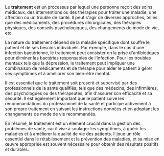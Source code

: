 Le **traitement** est un processus par lequel une personne reçoit des soins médicaux, des interventions ou des thérapies pour traiter une maladie, une affection ou un trouble de santé. Il peut s'agir de diverses approches, telles que des médicaments, des procédures chirurgicales, des thérapies physiques, des conseils psychologiques, des changements de mode de vie, etc.

La nature du traitement dépend de la maladie spécifique dont souffre le patient et de ses besoins individuels. Par exemple, dans le cas d'une infection bactérienne, le traitement peut consister en la prise d'antibiotiques pour éliminer les bactéries responsables de l'infection. Pour les troubles mentaux tels que la dépression, le traitement peut impliquer une combinaison de médicaments et de thérapie pour aider le patient à gérer ses symptômes et à améliorer son bien-être mental.

Il est essentiel que le traitement soit prescrit et supervisé par des professionnels de la santé qualifiés, tels que des médecins, des infirmières, des psychologues ou des thérapeutes, afin d'assurer son efficacité et sa sécurité. Il est également important que le patient suive les recommandations du professionnel de la santé et participe activement à son propre traitement en suivant les instructions données et en adoptant les changements de mode de vie recommandés.

En résumé, le traitement est un élément crucial dans la gestion des problèmes de santé, car il vise à soulager les symptômes, à guérir les maladies et à améliorer la qualité de vie des patients. Il joue un rôle essentiel dans le rétablissement et la prévention des maladies, et sa mise en œuvre appropriée est souvent nécessaire pour obtenir des résultats positifs et durables.